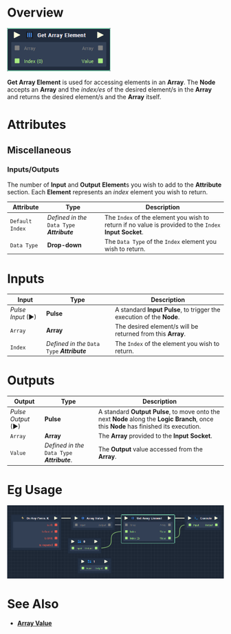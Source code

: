 # Overview

![The Get Array Element Node.](../../.gitbook/assets/toolbox/array/get-array-element.png)

**Get Array Element** is used for accessing elements in an **Array**. The **Node** accepts an **Array** and the *index/es* of the desired element/s in the **Array** and returns the desired element/s and the **Array** itself.

# Attributes
## Miscellaneous 

### Inputs/Outputs
The number of **Input** and **Output** **Element**s you wish to add to the **Attribute** section. Each **Element** represents an *index* element you wish to return.

|Attribute|Type|Description|
|---|---|---|
|`Default Index`|*Defined in the* `Data Type` ***Attribute***|The `Index` of the element you wish to return if no value is provided to the `Index` **Input** **Socket**.|
|`Data Type`|**Drop-down**|The `Data Type` of the `Index` element you wish to return.|

# Inputs

|Input|Type|Description|
|---|---|---|
|*Pulse Input* (►)|**Pulse**|A standard **Input Pulse**, to trigger the execution of the **Node**.|
|`Array`|**Array**|The desired element/s will be returned from this **Array**.|
|`Index`|*Defined in the* `Data Type` ***Attribute***|The `Index` of the element you wish to return.|

# Outputs

|Output|Type|Description|
|---|---|---|
|*Pulse Output* (►)|**Pulse**|A standard **Output Pulse**, to move onto the next **Node** along the **Logic Branch**, once this **Node** has finished its execution.|
|`Array`|**Array**|The **Array** provided to the **Input** **Socket**.|
|`Value`|*Defined in the* `Data Type` ***Attribute***.|The **Output** value accessed from the **Array**.|

# Eg Usage
![The Get Array Element Node.](../../.gitbook/assets/toolbox/array/get-array-element-usage.png)

# See Also
- [**Array Value**](array-value.md)
